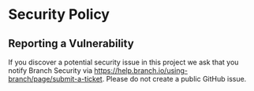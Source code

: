 # Security Policy

## Reporting a Vulnerability
If you discover a potential security issue in this project we ask that you notify Branch Security via https://help.branch.io/using-branch/page/submit-a-ticket.
Please do not create a public GitHub issue.